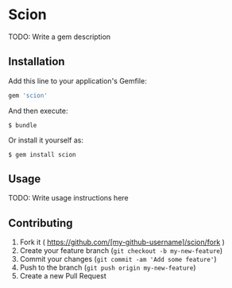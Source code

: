# Scion

TODO: Write a gem description

## Installation

Add this line to your application's Gemfile:

```ruby
gem 'scion'
```

And then execute:

    $ bundle

Or install it yourself as:

    $ gem install scion

## Usage

TODO: Write usage instructions here

## Contributing

1. Fork it ( https://github.com/[my-github-username]/scion/fork )
2. Create your feature branch (`git checkout -b my-new-feature`)
3. Commit your changes (`git commit -am 'Add some feature'`)
4. Push to the branch (`git push origin my-new-feature`)
5. Create a new Pull Request
